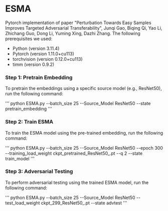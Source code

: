 # ESMA
Pytorch implementation of paper "Perturbation Towards Easy Samples Improves Targeted Adversarial Transferability", Junqi Gao, Biqing Qi, Yao Li, Zhichang Guo, Dong Li, Yuming Xing, Dazhi Zhang.
The following prerequisites we used:
- Python (version 3.11.4)
- Pytorch (version 1.11.0+cu113)
- torchvision (version 0.12.0+cu113)
- timm (version 0.9.2)
### Step 1: Pretrain Embedding

To pretrain the embeddings using a specific source model (e.g., ResNet50), run the following command:

'''
python ESMA.py --batch_size 25 --Source_Model ResNet50 --state pretrain_embedding
'''

### Step 2: Train ESMA

To train the ESMA model using the pre-trained embedding, run the following command:

'''
python ESMA.py --batch_size 25 --Source_Model ResNet50 --epoch 300 --training_load_weight ckpt_pretrained_ResNet50_.pt --q 2 --state train_model
'''

### Step 3: Adversarial Testing

To perform adversarial testing using the trained ESMA model, run the following command:

'''
python ESMA.py --batch_size 25 --Source_Model ResNet50 --test_load_weight ckpt_299_ResNet50_.pt --state advtest
'''
